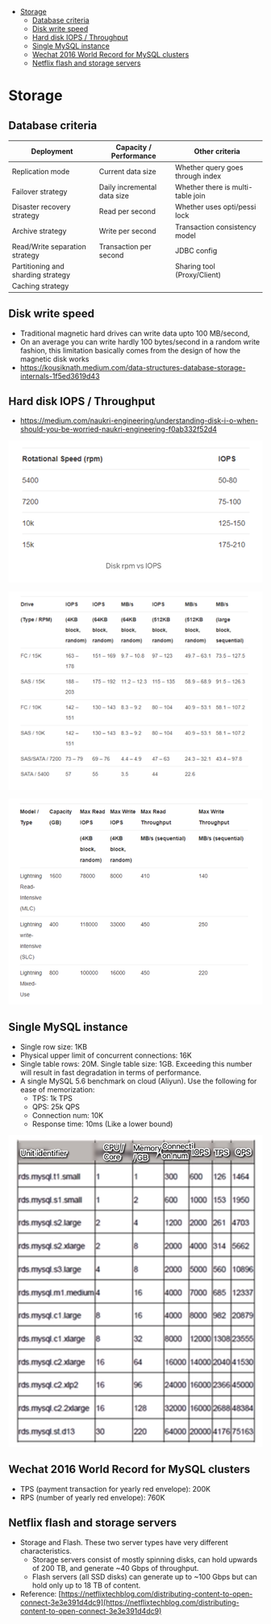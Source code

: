 
- [Storage](#storage)
  - [Database criteria](#database-criteria)
  - [Disk write speed](#disk-write-speed)
  - [Hard disk IOPS / Throughput](#hard-disk-iops--throughput)
  - [Single MySQL instance](#single-mysql-instance)
  - [Wechat 2016 World Record for MySQL clusters](#wechat-2016-world-record-for-mysql-clusters)
  - [Netflix flash and storage servers](#netflix-flash-and-storage-servers)

# Storage
## Database criteria

| Deployment                         | Capacity / Performance      | Other criteria                    |
| ---------------------------------- | --------------------------- | --------------------------------- |
| Replication mode                   | Current data size           | Whether query goes through index  |
| Failover strategy                  | Daily incremental data size | Whether there is multi-table join |
| Disaster recovery strategy         | Read per second             | Whether uses opti/pessi lock      |
| Archive strategy                   | Write per second            | Transaction consistency model     |
| Read/Write separation strategy     | Transaction per second      | JDBC config                       |
| Partitioning and sharding strategy |                             | Sharing tool (Proxy/Client)       |
| Caching strategy                   |                             |                                   |

## Disk write speed
* Traditional magnetic hard drives can write data upto 100 MB/second,
* On an average you can write hardly 100 bytes/second in a random write fashion, this limitation basically comes from the design of how the magnetic disk works
* https://kousiknath.medium.com/data-structures-database-storage-internals-1f5ed3619d43
 
## Hard disk IOPS / Throughput
* https://medium.com/naukri-engineering/understanding-disk-i-o-when-should-you-be-worried-naukri-engineering-f0ab332f52d4

![](../.gitbook/assets/storage_harddisk_rpmToIOPS.png)

![](../.gitbook/assets/storage_harddisk_rpmToThroughput.png)

![](../.gitbook/assets/storage_harddisk_rpmToSSD.png)

## Single MySQL instance

* Single row size: 1KB
* Physical upper limit of concurrent connections: 16K
* Single table rows: 20M. Single table size: 1GB. Exceeding this number will result in fast degradation in terms of performance. 
* A single MySQL 5.6 benchmark on cloud (Aliyun). Use the following for ease of memorization:
  * TPS: 1k TPS
  * QPS: 25k QPS
  * Connection num: 10K
  * Response time: 10ms (Like a lower bound)

![](../.gitbook/assets/mysql_scalability_singleMachinePerf.png)

## Wechat 2016 World Record for MySQL clusters

* TPS (payment transaction for yearly red envelope): 200K
* RPS (number of yearly red envelope): 760K

## Netflix flash and storage servers
* Storage and Flash. These two server types have very different characteristics. 
  * Storage servers consist of mostly spinning disks, can hold upwards of 200 TB, and generate \~40 Gbps of throughput. 
  * Flash servers (all SSD disks) can generate up to \~100 Gbps but can hold only up to 18 TB of content.
* Reference: [https://netflixtechblog.com/distributing-content-to-open-connect-3e3e391d4dc9](https://netflixtechblog.com/distributing-content-to-open-connect-3e3e391d4dc9)
